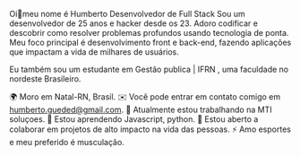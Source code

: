 Oi👋meu nome é Humberto
Desenvolvedor de Full Stack
Sou um desenvolvedor de 25 anos e hacker desde os 23. Adoro codificar e descobrir como resolver problemas profundos usando tecnologia de ponta. Meu foco principal é desenvolvimento front e back-end, fazendo aplicações que impactam a vida de milhares de usuários.

Eu também sou um estudante em Gestão publica | IFRN , uma faculdade no nordeste Brasileiro.

🌍 Moro em Natal-RN, Brasil.
✉️ Você pode entrar em contato comigo em humberto.gueded@gmail.com.
🚀 Atualmente estou trabalhando na MTI soluçoes.
🧠 Estou aprendendo Javascript, python.
🤝 Estou aberto a colaborar em projetos de alto impacto na vida das pessoas.
⚡ Amo esportes e meu preferido é musculação.
